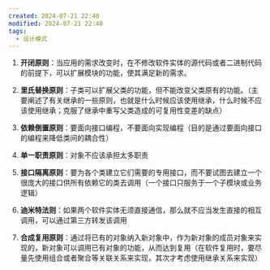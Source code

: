 ```yaml
---
created: 2024-07-21 22:40
modified: 2024-07-21 22:40
tags:
  - 设计模式
---
```


1. **开闭原则**：当应用的需求改变时，在不修改软件实体的源代码或者二进制代码的前提下，可以扩展模块的功能，使其满足新的需求。

2. **里氏替换原则**：子类可以扩展父类的功能，但不能改变父类原有的功能。（主要阐述了有关继承的一些原则，也就是什么时候应该使用继承，什么时候不应该使用继承；克服了继承中重写父类造成的可复用性变差的缺点）

3. **依赖倒置原则**：要面向接口编程，不要面向实现编程（目的是通过要面向接口的编程来降低类间的耦合性）

4. **单一职责原则**：对象不应该承担太多职责

5. **接口隔离原则**：要为各个类建立它们需要的专用接口，而不要试图去建立一个很庞大的接口供所有依赖它的类去调用（一个接口只服务于一个子模块或业务逻辑）

6. **迪米特法则**：如果两个软件实体无须直接通信，那么就不应当发生直接的相互调用，可以通过第三方转发该调用

7. **合成复用原则**：通过将已有的对象纳入新对象中，作为新对象的成员对象来实现的，新对象可以调用已有对象的功能，从而达到复用（在软件复用时，要尽量先使用组合或者聚合等关联关系来实现，其次才考虑使用继承关系来实现）
